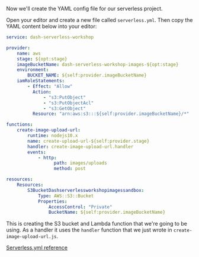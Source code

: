 Now we'll create the YAML config file for our serverless project.

Open your editor and create a new file called `serverless.yml`. Then copy the YAML content below into your editor:

```yaml
service: dash-serverless-workshop

provider:
    name: aws
    stage: ${opt:stage}
    imageBucketName: dash-serverless-workshop-images-${opt:stage}
    environment:
        BUCKET_NAME: ${self:provider.imageBucketName}
    iamRoleStatements:
        - Effect: "Allow"
          Action:
              - "s3:PutObject"
              - "s3:PutObjectAcl"
              - "s3:GetObject"
          Resource: "arn:aws:s3:::${self:provider.imageBucketName}/*"

functions:
    create-image-upload-url:
        runtime: nodejs10.x
        name: create-upload-url-${self:provider.stage}
        handler: create-image-upload-url.handler
        events:
            - http:
                  path: images/uploads
                  method: post

resources:
    Resources:
        S3BucketDashserverlessworkshopimagessandbox:
            Type: AWS::S3::Bucket
            Properties:
                AccessControl: "Private"
                BucketName: ${self:provider.imageBucketName}
```

This is creating the S3 bucket and Lambda function that we're going to be using. As a handler it uses the `handler` function that we just wrote in `create-image-upload-url.js`.

[Serverless.yml reference](https://serverless.com/framework/docs/providers/aws/guide/serverless.yml/)
